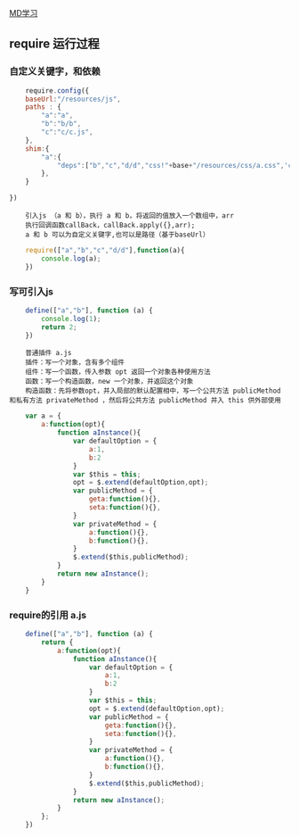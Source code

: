 [MD学习](http://blog.csdn.net/kaitiren/article/details/38513715) 




## require 运行过程
### 自定义关键字，和依赖
```javascript
    require.config({
    baseUrl:"/resources/js",
    paths : {
        "a":"a",
        "b":"b/b",
        "c":"c/c.js",
    },
    shim:{
        "a":{
            "deps":["b","c","d/d","css!"+base+"/resources/css/a.css",'css!b/css/b.css']
        },
    }

})
```
        引入js （a 和 b），执行 a 和 b，将返回的值放入一个数组中，arr
        执行回调函数callBack，callBack.apply({},arr);
        a 和 b 可以为自定义关键字,也可以是路径（基于baseUrl）

```javascript
    require(["a","b","c","d/d"],function(a){
        console.log(a);
    })
```

### 写可引入js

```javascript
    define(["a","b"], function (a) {
        console.log(1);
        return 2;
    })
```

        普通插件 a.js
        插件：写一个对象，含有多个组件
        组件：写一个函数，传入参数 opt 返回一个对象各种使用方法
        函数：写一个构造函数，new 一个对象，并返回这个对象
        构造函数：先将参数opt，并入局部的默认配置相中，写一个公共方法 publicMethod 和私有方法 privateMethod ，然后将公共方法 publicMethod 并入 this 供外部使用

```javascript
    var a = {
        a:function(opt){
            function aInstance(){
                var defaultOption = {
                    a:1,
                    b:2
                }
                var $this = this;
                opt = $.extend(defaultOption,opt);
                var publicMethod = {
                    geta:function(){},
                    seta:function(){},
                }
                var privateMethod = {
                    a:function(){},
                    b:function(){},
                }
                $.extend($this,publicMethod);
            }
            return new aInstance();
        }
    }
```

### require的引用 a.js

```javascript
    define(["a","b"], function (a) {
        return {
            a:function(opt){
                function aInstance(){
                    var defaultOption = {
                        a:1,
                        b:2
                    }
                    var $this = this;
                    opt = $.extend(defaultOption,opt);
                    var publicMethod = {
                        geta:function(){},
                        seta:function(){},
                    }
                    var privateMethod = {
                        a:function(){},
                        b:function(){},
                    }
                    $.extend($this,publicMethod);
                }
                return new aInstance();
            }
        };
    })
```